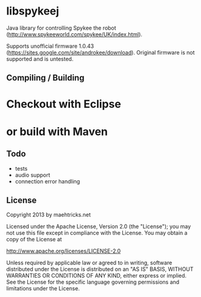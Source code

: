 libspykeej
==========

Java library for controlling Spykee the robot (http://www.spykeeworld.com/spykee/UK/index.html).

Supports unofficial firmware 1.0.43 (https://sites.google.com/site/androkee/download).
Original firmware is not supported and is untested.

Compiling / Building
--------------------
# Checkout with Eclipse
# or build with Maven

Todo
----

- tests
- audio support
- connection error handling

License
-------
Copyright 2013 by maehtricks.net

Licensed under the Apache License, Version 2.0 (the "License");
you may not use this file except in compliance with the License.
You may obtain a copy of the License at

http://www.apache.org/licenses/LICENSE-2.0

Unless required by applicable law or agreed to in writing, software
distributed under the License is distributed on an "AS IS" BASIS,
WITHOUT WARRANTIES OR CONDITIONS OF ANY KIND, either express or implied.
See the License for the specific language governing permissions and
limitations under the License.
